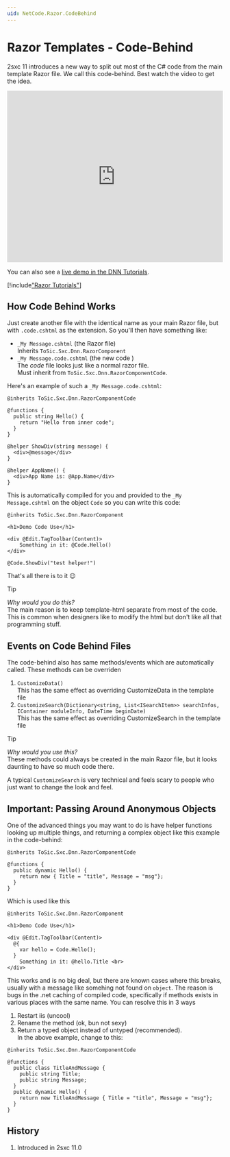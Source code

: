 ```yaml
---
uid: NetCode.Razor.CodeBehind
---
```


# Razor Templates - Code-Behind

2sxc 11 introduces a new way to split out most of the C# code from the main template Razor file. We call this code-behind. Best watch the video to get the idea. 

<iframe width="100%" height="400" src="https://www.youtube.com/embed/wIa23gy26js" frameborder="0" allow="accelerometer; autoplay; encrypted-media; gyroscope; picture-in-picture" allowfullscreen></iframe>

You can also see a [live demo in the DNN Tutorials](https://2sxc.org/dnn-tutorials/en/razor/reuse410/page). 


[!include["Razor Tutorials"](~/shared/tutorials/razor.md)]


## How Code Behind Works

Just create another file with the identical name as your main Razor file, but with `.code.cshtml` as the extension. So you'll then have something like:

* `_My Message.cshtml` (the Razor file)  
    Inherits `ToSic.Sxc.Dnn.RazorComponent`
* `_My Message.code.cshtml` (the new code )  
    The _code_ file looks just like a normal razor file.  
    Must inherit from `ToSic.Sxc.Dnn.RazorComponentCode`. 

Here's an example of such a `_My Message.code.cshtml`: 


```razor
@inherits ToSic.Sxc.Dnn.RazorComponentCode

@functions {
  public string Hello() {
    return "Hello from inner code";
  }
}

@helper ShowDiv(string message) {
  <div>@message</div>
}

@helper AppName() {
  <div>App Name is: @App.Name</div>
}
```

This is automatically compiled for you and provided to the `_My Message.cshtml` on the object `Code` so you can write this code: 


```razor
@inherits ToSic.Sxc.Dnn.RazorComponent

<h1>Demo Code Use</h1>

<div @Edit.TagToolbar(Content)>
    Something in it: @Code.Hello()
</div>

@Code.ShowDiv("test helper!")
```

That's all there is to it 😉

> [!TIP]
> _Why would you do this?_  
> The main reason is to keep template-html separate from most of the code. 
> This is common when designers like to modify the html but don't like all that programming stuff. 

## Events on Code Behind Files

The code-behind also has same methods/events which are automatically called. These methods can be overriden

1. `CustomizeData()`  
  This has the same effect as overriding CustomizeData in the template file
1. `CustomizeSearch(Dictionary<string, List<ISearchItem>> searchInfos, IContainer moduleInfo,
            DateTime beginDate)`  
              This has the same effect as overriding CustomizeSearch in the template file


> [!TIP]
> _Why would you use this?_  
> These methods could always be created in the main Razor file, but it looks daunting to have so much code there.
> 
> A typical `CustomizeSearch` is very technical and feels scary to people who just want to change the look and feel. 



## Important: Passing Around Anonymous Objects

One of the advanced things you may want to do is have helper functions looking up multiple things, and returning a complex object like this example in the code-behind:

```razor
@inherits ToSic.Sxc.Dnn.RazorComponentCode

@functions {
  public dynamic Hello() {
    return new { Title = "title", Message = "msg"};
  }
}
```

Which is used like this

```razor
@inherits ToSic.Sxc.Dnn.RazorComponent

<h1>Demo Code Use</h1>

<div @Edit.TagToolbar(Content)>
  @{
    var hello = Code.Hello();
  }
    Something in it: @hello.Title <br>
</div>
```

This works and is no big deal, but there are known cases where this breaks, usually with a message like somehing not found on `object`. The reason is bugs in the .net caching of compiled code, specifically if methods exists in various places with the same name. You can resolve this in 3 ways

1. Restart iis (uncool)
1. Rename the method (ok, bun not sexy)
1. Return a typed object instead of untyped (recommended).  
    In the above example, change to this:

```razor
@inherits ToSic.Sxc.Dnn.RazorComponentCode

@functions {
  public class TitleAndMessage {
    public string Title;
    public string Message;
  }
  public dynamic Hello() {
    return new TitleAndMessage { Title = "title", Message = "msg"};
  }
}
```

## History

1. Introduced in 2sxc 11.0